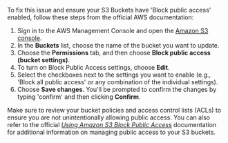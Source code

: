 To fix this issue and ensure your S3 Buckets have 'Block public access' enabled, follow these steps from the official AWS documentation:

1. Sign in to the AWS Management Console and open the [Amazon S3 console](https://console.aws.amazon.com/s3/).
2. In the **Buckets** list, choose the name of the bucket you want to update.
3. Choose the **Permissions** tab, and then choose **Block public access (bucket settings)**.
4. To turn on Block Public Access settings, choose **Edit**.
5. Select the checkboxes next to the settings you want to enable (e.g., 'Block all public access' or any combination of the individual settings).
6. Choose **Save changes**. You'll be prompted to confirm the changes by typing 'confirm' and then clicking **Confirm**.

Make sure to review your bucket policies and access control lists (ACLs) to ensure you are not unintentionally allowing public access. You can also refer to the official *[Using Amazon S3 Block Public Access](https://docs.aws.amazon.com/AmazonS3/latest/userguide/access-control-block-public-access.html)* documentation for additional information on managing public access to your S3 buckets.
